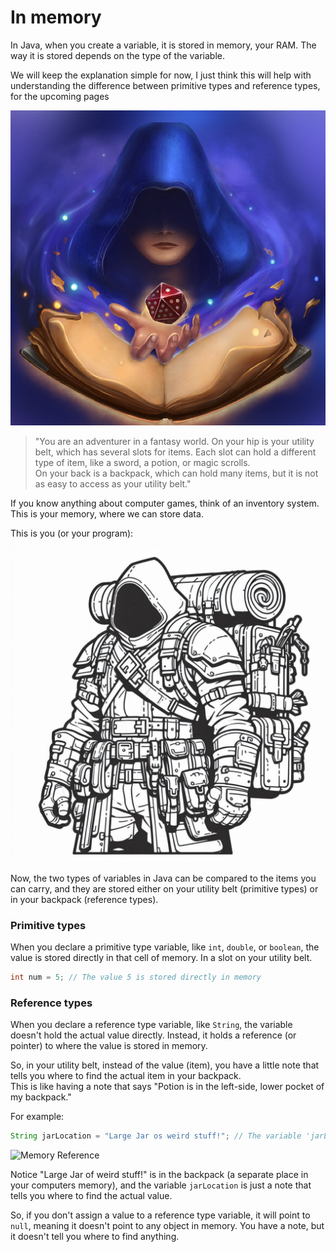 # In memory

In Java, when you create a variable, it is stored in memory, your RAM. The way it is stored depends on the type of the variable.

We will keep the explanation simple for now, I just think this will help with understanding the difference between primitive types and reference types, for the upcoming pages

![DM](Resources/DungeonMaster.png)

> "You are an adventurer in a fantasy world. On your hip is your utility belt, which has several slots for items. Each slot can hold a different type of item, like a sword, a potion, or magic scrolls.\
On your back is a backpack, which can hold many items, but it is not as easy to access as your utility belt."

If you know anything about computer games, think of an inventory system. This is your memory, where we can store data.

This is you (or your program):

![Adventurer](Resources/Adventurer.png)

Now, the two types of variables in Java can be compared to the items you can carry, and they are stored either on your utility belt (primitive types) or in your backpack (reference types).

### Primitive types

When you declare a primitive type variable, like `int`, `double`, or `boolean`, the value is stored directly in that cell of memory. In a slot on your utility belt.

```java
int num = 5; // The value 5 is stored directly in memory
```

### Reference types

When you declare a reference type variable, like `String`, the variable doesn't hold the actual value directly. Instead, it holds a reference (or pointer) to where the value is stored in memory.

So, in your utility belt, instead of the value (item), you have a little note that tells you where to find the actual item in your backpack.\
This is like having a note that says "Potion is in the left-side, lower pocket of my backpack."


For example:

```java
String jarLocation = "Large Jar os weird stuff!"; // The variable 'jarLocation' holds a reference to the String object in memory
```

![Memory Reference](Resources/JarLocation.png)

Notice "Large Jar of weird stuff!" is in the backpack (a separate place in your computers memory), and the variable `jarLocation` is just a note that tells you where to find the actual value.

So, if you don't assign a value to a reference type variable, it will point to `null`, meaning it doesn't point to any object in memory. You have a note, but it doesn't tell you where to find anything.
